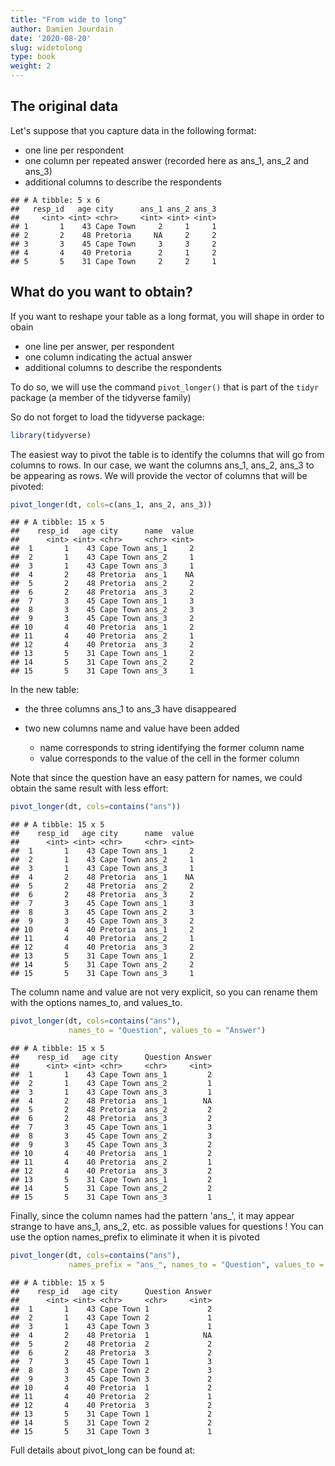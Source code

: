 ```yaml
---
title: "From wide to long" 
author: Damien Jourdain
date: '2020-08-20'
slug: widetolong
type: book
weight: 2
---
```




## The original data

Let's suppose that you capture data in the following format:

+ one line per respondent
+ one column per repeated answer (recorded here as ans_1, ans_2 and ans_3)
+ additional columns to describe the respondents



```
## # A tibble: 5 x 6
##   resp_id   age city      ans_1 ans_2 ans_3
##     <int> <int> <chr>     <int> <int> <int>
## 1       1    43 Cape Town     2     1     1
## 2       2    48 Pretoria     NA     2     2
## 3       3    45 Cape Town     3     3     2
## 4       4    40 Pretoria      2     1     2
## 5       5    31 Cape Town     2     2     1
```

## What do you want to obtain?

If you want to reshape your table as a long format, you will shape in order to obain

+ one line per answer, per respondent
+ one column indicating the actual answer
+ additional columns to describe the respondents

To do so, we will use the command `pivot_longer()` that is part of the `tidyr` package (a member of the tidyverse family)

So do not forget to load the tidyverse package:

```r
library(tidyverse)
```


The easiest way to pivot the table is to identify the columns that will go from columns to rows.
In our case, we want the columns ans_1, ans_2, ans_3 to be appearing as rows. We will provide the vector of columns that will be pivoted:


```r
pivot_longer(dt, cols=c(ans_1, ans_2, ans_3))
```

```
## # A tibble: 15 x 5
##    resp_id   age city      name  value
##      <int> <int> <chr>     <chr> <int>
##  1       1    43 Cape Town ans_1     2
##  2       1    43 Cape Town ans_2     1
##  3       1    43 Cape Town ans_3     1
##  4       2    48 Pretoria  ans_1    NA
##  5       2    48 Pretoria  ans_2     2
##  6       2    48 Pretoria  ans_3     2
##  7       3    45 Cape Town ans_1     3
##  8       3    45 Cape Town ans_2     3
##  9       3    45 Cape Town ans_3     2
## 10       4    40 Pretoria  ans_1     2
## 11       4    40 Pretoria  ans_2     1
## 12       4    40 Pretoria  ans_3     2
## 13       5    31 Cape Town ans_1     2
## 14       5    31 Cape Town ans_2     2
## 15       5    31 Cape Town ans_3     1
```


In the new table:

+ the three columns ans_1 to ans_3 have disappeared
+ two new columns name and value have been added

  + name corresponds to string identifying the former column name 
  + value corresponds to the value of the cell in the former column


Note that since the question have an easy pattern for names, we could obtain the same result with less effort:


```r
pivot_longer(dt, cols=contains("ans"))
```

```
## # A tibble: 15 x 5
##    resp_id   age city      name  value
##      <int> <int> <chr>     <chr> <int>
##  1       1    43 Cape Town ans_1     2
##  2       1    43 Cape Town ans_2     1
##  3       1    43 Cape Town ans_3     1
##  4       2    48 Pretoria  ans_1    NA
##  5       2    48 Pretoria  ans_2     2
##  6       2    48 Pretoria  ans_3     2
##  7       3    45 Cape Town ans_1     3
##  8       3    45 Cape Town ans_2     3
##  9       3    45 Cape Town ans_3     2
## 10       4    40 Pretoria  ans_1     2
## 11       4    40 Pretoria  ans_2     1
## 12       4    40 Pretoria  ans_3     2
## 13       5    31 Cape Town ans_1     2
## 14       5    31 Cape Town ans_2     2
## 15       5    31 Cape Town ans_3     1
```

The column name and value are not very explicit, so you can rename them with the options names_to, and values_to. 


```r
pivot_longer(dt, cols=contains("ans"), 
             names_to = "Question", values_to = "Answer")
```

```
## # A tibble: 15 x 5
##    resp_id   age city      Question Answer
##      <int> <int> <chr>     <chr>     <int>
##  1       1    43 Cape Town ans_1         2
##  2       1    43 Cape Town ans_2         1
##  3       1    43 Cape Town ans_3         1
##  4       2    48 Pretoria  ans_1        NA
##  5       2    48 Pretoria  ans_2         2
##  6       2    48 Pretoria  ans_3         2
##  7       3    45 Cape Town ans_1         3
##  8       3    45 Cape Town ans_2         3
##  9       3    45 Cape Town ans_3         2
## 10       4    40 Pretoria  ans_1         2
## 11       4    40 Pretoria  ans_2         1
## 12       4    40 Pretoria  ans_3         2
## 13       5    31 Cape Town ans_1         2
## 14       5    31 Cape Town ans_2         2
## 15       5    31 Cape Town ans_3         1
```

Finally, since the column names had the pattern 'ans_', it may appear strange to have ans_1, ans_2, etc.  as possible values for questions !  You can use the option names_prefix to eliminate it when it is pivoted


```r
pivot_longer(dt, cols=contains("ans"), 
             names_prefix = "ans_", names_to = "Question", values_to = "Answer")
```

```
## # A tibble: 15 x 5
##    resp_id   age city      Question Answer
##      <int> <int> <chr>     <chr>     <int>
##  1       1    43 Cape Town 1             2
##  2       1    43 Cape Town 2             1
##  3       1    43 Cape Town 3             1
##  4       2    48 Pretoria  1            NA
##  5       2    48 Pretoria  2             2
##  6       2    48 Pretoria  3             2
##  7       3    45 Cape Town 1             3
##  8       3    45 Cape Town 2             3
##  9       3    45 Cape Town 3             2
## 10       4    40 Pretoria  1             2
## 11       4    40 Pretoria  2             1
## 12       4    40 Pretoria  3             2
## 13       5    31 Cape Town 1             2
## 14       5    31 Cape Town 2             2
## 15       5    31 Cape Town 3             1
```

Full details about pivot_long can be found at:

